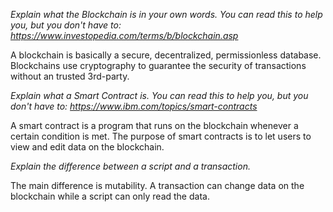*Explain what the Blockchain is in your own words. You can read this to help you, but you don't have to: https://www.investopedia.com/terms/b/blockchain.asp*

A blockchain is basically a secure, decentralized, permissionless database. Blockchains use cryptography to guarantee the security of transactions without an trusted 3rd-party.

*Explain what a Smart Contract is. You can read this to help you, but you don't have to: https://www.ibm.com/topics/smart-contracts*

A smart contract is a program that runs on the blockchain whenever a certain condition is met. The purpose of smart contracts is to let users to view and edit data on the blockchain. 

*Explain the difference between a script and a transaction.*

The main difference is mutability. A transaction can change data on the blockchain while a script can only read the data.
